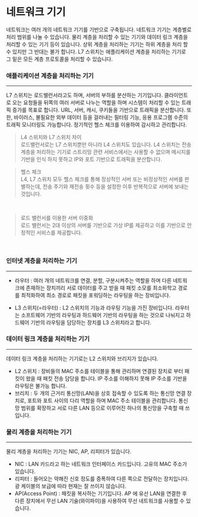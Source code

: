 # 네트워크 기기
네트워크는 여러 개의 네트워크 기기를 기반으로 구축됩니다. 네트워크 기기는 계층별로 처리 범위를 나눌 수 있습니다. 물리 계층을 처리할 수 있는 기기와 데이터 링크 계층을 처리할 수 있는 기기 등이 있습니다. 상위 계층을 처리하는 기기는 하위 계층을 처리 할 수 있지만 그 반대는 불가 합니다. L7 스위치는 애플리케이션 계층을 처리하는 기기로 그 밑은 모든 계층 프로토콜을 처리할 수 있습니다.

### 애플리케이션 계층을 처리하는 기기
***
L7 스위치는 로드밸런서라고도 하며, 서버의 부하를 분산하는 기기입니다. 클라이언트로 오는 요청들을 뒤쪽의 여러 서버로 나누는 역할을 하며 시스템이 처리할 수 있는 트래픽 증가를 목표로 합니다. URL, 서버, 캐시, 쿠키들을 기반으로 트래픽을 분산합니다. 또한, 바이러스, 불필요한 외부 데이터 등을 걸러내는 필터링 기능, 응용 프로그램 수준의 트래픽 모니터링도 가능합니다. 정기적인 헬스 체크를 이용하여 감시하고 관리합니다.

> L4 스위치와 L7 스위치 차이
<br>로드밸런서로는 L7 스위치뿐만 아니라 L4 스위치도 있습니다. L4 스위치는 전송 계층을 처리하는 기기로 스트리밍 관련 서비스에서는 사용할 수 없으며 메시지를 기반을 인식 하지 못하고 IP와 포트 기반으로 트래픽을 분산합니다.


> 헬스 체크
<br>L4, L7 스위치 모두 헬스 체크를 통해 정상적인 서버 또는 비정상적인 서버를 판별하는데, 전송 주기와 재전송 횟수 등을 설정한 이후 반복적으로 서버에 보내는 것입니다.
<br>

> 로드 밸런서를 이용한 서버 이중화
<br>로드 밸런서는 2대 이상의 서버를 기반으로 가상 IP를 제공하고 이를 기반으로 안정적인 서비스를 제공합니다.
<br>

### 인터넷 계층을 처리하는 기기
***
* 라우터 : 여러 개의 네트워크를 연결, 분할, 구분시켜주는 역할을 하며 다른 네트워크에 존재하는 장치끼리 서로 데이터를 주고 받을 때 패킷 소모를 최소화학고 경로를 최적화하여 최소 경로로 패킷을 포워딩하는 라우팅을 하는 장비입니다.

* L3 스위치(=라우터) : L2 스위치의 기능과 라우팅 기능을 가진 장비입니다. 라우터는 소프트웨어 기반의 라우팅과 하드웨어 기반의 라우팅을 하는 것으로 나눠지고 하드웨어 기반의 라우팅을 담당하는 장치를 L3 스위치라고 합니다.

### 데이터 링크 계층을 처리하는 기기
***
데이터 링크 계층을 처리하는 기기로는 L2 스위치와 브리지가 있습니다.
* L2 스위치 : 장비들의 MAC 주소를 테이블을 통해 관리하며 연결된 장치로 부터 패킷이 왔을 때 패킷 전송 담당을 합니다.
IP 주소를 이해하지 못해 IP 주소를 기반을 라우팅은 불가능 합니다.
* 브리치 : 두 개의 근거리 통신망(LAN)을 상호 접속할 수 있도록 하는 통신망 연결 장치로, 포트와 포트 사이의 다리 역할을 하며 MAC 주소 테이블을 관리합니다. 통신망 범위를 확장하고 서로 다른 LAN 등으로 이루어진 하나의 통신망을 구축할 때 쓰입니다.

### 물리 계층을 처리하는 기기
***
물리 계층을 처리하는 기기는 NIC, AP, 리피터가 있습니다.
* NIC : LAN 카드라고 하는 네트워크 인터페이스 카드입니다. 고유의 MAC 주소가 있습니다.
* 리피터 : 들어오는 약해진 신호 정도를 증폭하여 다른 쪽으로 전달하는 장치입니다. 광 케이블의 보급에 따라 현재는 잘 쓰이지 않습니다.
* AP(Access Point) : 패킷을 복사하는 기기입니다. AP 에 유선 LAN을 연결한 후 다른 장치에서 무선 LAN 기술(와이파이)을 사용하여 무선 네트워크를 사용할 수 있습니다.